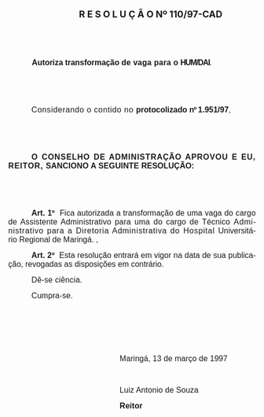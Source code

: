 <body lang=PT-BR style='tab-interval:36.0pt'>

<div class=Section1>

<h1 style='margin:0cm;margin-bottom:.0001pt;text-align:justify;text-indent:
0cm;line-height:normal'><![if !supportEmptyParas]>&nbsp;<![endif]><o:p></o:p></h1>

<h1 style='margin:0cm;margin-bottom:.0001pt;text-align:justify;text-indent:
0cm;line-height:normal'><![if !supportEmptyParas]>&nbsp;<![endif]><o:p></o:p></h1>

<h1 style='margin:0cm;margin-bottom:.0001pt;text-align:justify;text-indent:
0cm;line-height:normal'><![if !supportEmptyParas]>&nbsp;<![endif]><o:p></o:p></h1>

<h1 style='margin-top:0cm;margin-right:0cm;margin-bottom:0cm;margin-left:72.0pt;
margin-bottom:.0001pt;text-indent:36.0pt;line-height:normal'><span
style='font-size:14.0pt;mso-bidi-font-size:10.0pt'>R E S O L U Ç Ã O Nº
110/97-CAD<o:p></o:p></span></h1>

<p class=MsoNormal style='text-align:justify;text-indent:36.0pt'><b
style='mso-bidi-font-weight:normal'><span style='font-size:12.0pt;mso-bidi-font-size:
10.0pt;font-family:Arial;letter-spacing:-.05pt;mso-fareast-language:EN-US'><![if !supportEmptyParas]>&nbsp;<![endif]><o:p></o:p></span></b></p>

<p class=MsoNormal style='text-align:justify;text-indent:36.0pt'><b
style='mso-bidi-font-weight:normal'><span style='font-size:12.0pt;mso-bidi-font-size:
10.0pt;font-family:Arial;letter-spacing:-.05pt;mso-fareast-language:EN-US'><![if !supportEmptyParas]>&nbsp;<![endif]><o:p></o:p></span></b></p>

<p class=MsoNormal style='text-align:justify;text-indent:36.0pt'><b
style='mso-bidi-font-weight:normal'><span style='font-size:12.0pt;mso-bidi-font-size:
10.0pt;font-family:Arial;letter-spacing:-.05pt;mso-fareast-language:EN-US'>Autoriza
transformação </span></b><b style='mso-bidi-font-weight:normal'><span
style='font-size:12.0pt;mso-bidi-font-size:10.0pt;font-family:Arial;letter-spacing:
.2pt;mso-fareast-language:EN-US'>de vaga para </span></b><b style='mso-bidi-font-weight:
normal'><span style='font-size:12.0pt;mso-bidi-font-size:10.0pt;font-family:
Arial;mso-fareast-language:EN-US'>o <span style='letter-spacing:-.95pt'>HUM/DAI</span></span></b><span
style='font-size:12.0pt;mso-bidi-font-size:10.0pt;font-family:Arial;letter-spacing:
-.95pt;mso-fareast-language:EN-US'>.<o:p></o:p></span></p>

<p class=MsoNormal style='text-align:justify;tab-stops:82.8pt'><span
style='font-size:12.0pt;mso-bidi-font-size:10.0pt;font-family:Arial;letter-spacing:
.5pt;mso-fareast-language:EN-US'><![if !supportEmptyParas]>&nbsp;<![endif]><o:p></o:p></span></p>

<p class=MsoNormal style='text-align:justify;tab-stops:82.8pt'><span
style='font-size:12.0pt;mso-bidi-font-size:10.0pt;font-family:Arial;letter-spacing:
.5pt;mso-fareast-language:EN-US'><![if !supportEmptyParas]>&nbsp;<![endif]><o:p></o:p></span></p>

<p class=MsoNormal style='text-align:justify;text-indent:35.45pt;tab-stops:
82.8pt'><span style='font-size:12.0pt;mso-bidi-font-size:10.0pt;font-family:
Arial;letter-spacing:.5pt;mso-fareast-language:EN-US'>Considerando o contido no
</span><b style='mso-bidi-font-weight:normal'><span style='font-size:12.0pt;
mso-bidi-font-size:10.0pt;font-family:Arial;letter-spacing:-.05pt;mso-fareast-language:
EN-US'>protocolizado </span></b><b><span style='font-size:12.0pt;mso-bidi-font-size:
10.0pt;font-family:Arial;letter-spacing:-.55pt;mso-fareast-language:EN-US'>nº </span></b><b><span
style='font-size:12.0pt;mso-bidi-font-size:10.0pt;font-family:Arial;mso-fareast-language:
EN-US'>1.951/97</span></b><span style='font-size:12.0pt;mso-bidi-font-size:
10.0pt;font-family:Arial;mso-fareast-language:EN-US'>,<o:p></o:p></span></p>

<p class=MsoNormal style='text-align:justify'><span style='font-size:12.0pt;
mso-bidi-font-size:10.0pt;font-family:Arial;letter-spacing:.7pt;mso-fareast-language:
EN-US'><![if !supportEmptyParas]>&nbsp;<![endif]><o:p></o:p></span></p>

<p class=MsoNormal style='text-align:justify'><span style='font-size:12.0pt;
mso-bidi-font-size:10.0pt;font-family:Arial;letter-spacing:.7pt;mso-fareast-language:
EN-US'><![if !supportEmptyParas]>&nbsp;<![endif]><o:p></o:p></span></p>

<p class=MsoNormal style='text-align:justify;text-indent:35.45pt'><b><span
style='font-size:12.0pt;mso-bidi-font-size:10.0pt;font-family:Arial;letter-spacing:
.7pt;mso-fareast-language:EN-US'>O CONSELHO DE ADMINISTRAÇÃO APROVOU E EU,
REITOR, </span></b><b><span style='font-size:12.0pt;mso-bidi-font-size:10.0pt;
font-family:Arial;letter-spacing:.1pt;mso-fareast-language:EN-US'>SANCIONO A
SEGUINTE </span></b><b><span style='font-size:12.0pt;mso-bidi-font-size:10.0pt;
font-family:Arial;mso-fareast-language:EN-US'>RESOLUÇÃO:<o:p></o:p></span></b></p>

<p class=MsoNormal style='text-align:justify'><span style='font-size:12.0pt;
mso-bidi-font-size:10.0pt;font-family:Arial;letter-spacing:.05pt;mso-fareast-language:
EN-US'><![if !supportEmptyParas]>&nbsp;<![endif]><o:p></o:p></span></p>

<p class=MsoNormal style='text-align:justify'><span style='font-size:12.0pt;
mso-bidi-font-size:10.0pt;font-family:Arial;letter-spacing:.05pt;mso-fareast-language:
EN-US'><![if !supportEmptyParas]>&nbsp;<![endif]><o:p></o:p></span></p>

<p class=MsoNormal style='text-align:justify;text-indent:35.45pt'><b><span
style='font-size:12.0pt;mso-bidi-font-size:10.0pt;font-family:Arial;mso-fareast-language:
EN-US'>Art. 1º</span></b><span style='font-size:12.0pt;mso-bidi-font-size:10.0pt;
font-family:Arial;mso-fareast-language:EN-US'> <span style="mso-spacerun:
yes"> </span>Fica autorizada a transformação de uma vaga do <span
style='letter-spacing:.15pt'>cargo de Assistente Administrativo para uma do
cargo de Técnico </span><span style='letter-spacing:.6pt'>Administrativo para a
Diretoria Administrativa do Hospital </span>Universitário Regional de Maringá.
,<o:p></o:p></span></p>

<p class=MsoNormal style='text-align:justify;text-indent:35.45pt'><b><span
style='font-size:12.0pt;mso-bidi-font-size:10.0pt;font-family:Arial;mso-fareast-language:
EN-US'>Art. 2º<span style="mso-spacerun: yes">  </span></span></b><span
style='font-size:12.0pt;mso-bidi-font-size:10.0pt;font-family:Arial;mso-fareast-language:
EN-US'>Esta resolução entrará em vigor na data de sua publicação, revogadas as
disposições em contrário. <o:p></o:p></span></p>

<p class=MsoNormal style='text-align:justify;text-indent:35.45pt'><span
style='font-size:12.0pt;mso-bidi-font-size:10.0pt;font-family:Arial;letter-spacing:
.1pt;mso-fareast-language:EN-US'>Dê-se ciência.<o:p></o:p></span></p>

<p class=Style2 style='margin-left:0cm;text-align:justify;text-indent:35.45pt'><span
style='font-size:12.0pt;mso-bidi-font-size:10.0pt;font-family:Arial;letter-spacing:
.05pt;mso-fareast-language:EN-US'>Cumpra-se.<o:p></o:p></span></p>

<p class=Style2 style='margin-left:0cm;text-align:justify'><span
style='font-size:12.0pt;mso-bidi-font-size:10.0pt;font-family:Arial;letter-spacing:
.05pt;mso-fareast-language:EN-US'><![if !supportEmptyParas]>&nbsp;<![endif]><o:p></o:p></span></p>

<p class=Style2 style='margin-left:0cm;text-align:justify'><span
style='font-size:12.0pt;mso-bidi-font-size:10.0pt;font-family:Arial;letter-spacing:
.05pt;mso-fareast-language:EN-US'><![if !supportEmptyParas]>&nbsp;<![endif]><o:p></o:p></span></p>

<p class=Style2 style='margin-left:0cm;text-align:justify'><span
style='font-size:12.0pt;mso-bidi-font-size:10.0pt;font-family:Arial;letter-spacing:
.05pt;mso-fareast-language:EN-US'><![if !supportEmptyParas]>&nbsp;<![endif]><o:p></o:p></span></p>

<p class=Style2 style='margin-left:0cm;text-align:justify;text-indent:6.0cm'><span
style='font-size:12.0pt;mso-bidi-font-size:10.0pt;font-family:Arial;letter-spacing:
.05pt;mso-fareast-language:EN-US'>Maringá, 13 de março de 1997<o:p></o:p></span></p>

<p class=Style2 style='margin-left:0cm;text-align:justify;text-indent:6.0cm'><span
style='font-size:12.0pt;mso-bidi-font-size:10.0pt;font-family:Arial;letter-spacing:
.05pt;mso-fareast-language:EN-US'><![if !supportEmptyParas]>&nbsp;<![endif]><o:p></o:p></span></p>

<p class=Style2 style='margin-left:0cm;text-align:justify;text-indent:6.0cm'><span
lang=ES-TRAD style='font-size:12.0pt;mso-bidi-font-size:10.0pt;font-family:
Arial;letter-spacing:.05pt;mso-ansi-language:ES-TRAD;mso-fareast-language:EN-US'>Luiz
Antonio de Souza<b><o:p></o:p></b></span></p>

<p class=Style2 style='margin-left:0cm;text-align:justify;text-indent:6.0cm'><b><span
lang=ES-TRAD style='font-size:12.0pt;mso-bidi-font-size:10.0pt;font-family:
Arial;letter-spacing:.05pt;mso-ansi-language:ES-TRAD;mso-fareast-language:EN-US'>Reitor</span></b><span
lang=ES-TRAD style='font-size:12.0pt;mso-bidi-font-size:10.0pt;font-family:
Arial;letter-spacing:.05pt;mso-ansi-language:ES-TRAD;mso-fareast-language:EN-US'><o:p></o:p></span></p>

</div>

</body>

